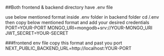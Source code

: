 ##Both frontend & backend directory have .env file

use below mentioned format inside .env folder in backend folder
cd /.env then copy below mentioned format and add your desired credentials
PORT=YOUR-PORT
MONGO_URI=mongodb+srv://YOUR-MONGO_URI
JWT_SECRET=YOUR-SECRET

###frontend env file copy this format and past you port
NEXT_PUBLIC_BACKEND_URL=http://localhost:YOUR-PORT
